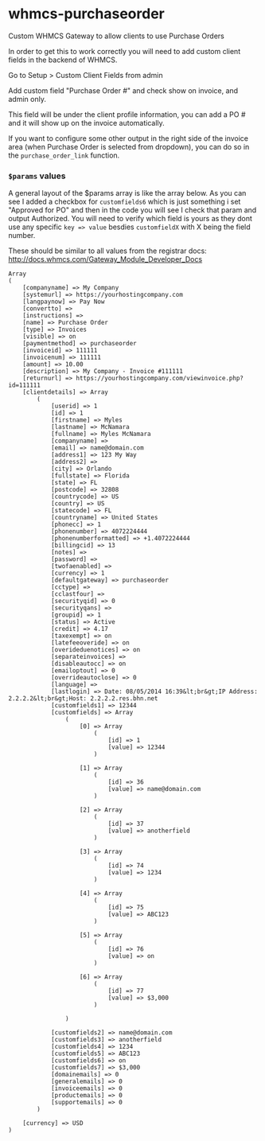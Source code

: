 whmcs-purchaseorder
===================

Custom WHMCS Gateway to allow clients to use Purchase Orders

In order to get this to work correctly you will need to add custom client fields in the backend of WHMCS.

Go to Setup > Custom Client Fields from admin

Add custom field "Purchase Order #" and check show on invoice, and admin only.

This field will be under the client profile information, you can add a PO # and it will show up on the invoice automatically.  

If you want to configure some other output in the right side of the invoice area (when Purchase Order is selected from dropdown), you can do so in the `purchase_order_link` function.

### `$params` values

A general layout of the $params array is like the array below.  As you can see I added a checkbox for `customfields6` which is just something i set "Approved for PO" and then in the code you will see I check that param and output Authorized.  You will need to verify which field is yours as they dont use any specific `key => value` besdies `customfieldX` with X being the field number.

These should be similar to all values from the registrar docs:
http://docs.whmcs.com/Gateway_Module_Developer_Docs


```
Array
(
    [companyname] => My Company
    [systemurl] => https://yourhostingcompany.com
    [langpaynow] => Pay Now
    [convertto] => 
    [instructions] => 
    [name] => Purchase Order
    [type] => Invoices
    [visible] => on
    [paymentmethod] => purchaseorder
    [invoiceid] => 111111
    [invoicenum] => 111111
    [amount] => 10.00
    [description] => My Company - Invoice #111111
    [returnurl] => https://yourhostingcompany.com/viewinvoice.php?id=111111
    [clientdetails] => Array
        (
            [userid] => 1
            [id] => 1
            [firstname] => Myles
            [lastname] => McNamara
            [fullname] => Myles McNamara
            [companyname] => 
            [email] => name@domain.com
            [address1] => 123 My Way
            [address2] => 
            [city] => Orlando
            [fullstate] => Florida
            [state] => FL
            [postcode] => 32808
            [countrycode] => US
            [country] => US
            [statecode] => FL
            [countryname] => United States
            [phonecc] => 1
            [phonenumber] => 4072224444
            [phonenumberformatted] => +1.4072224444
            [billingcid] => 13
            [notes] => 
            [password] => 
            [twofaenabled] => 
            [currency] => 1
            [defaultgateway] => purchaseorder
            [cctype] => 
            [cclastfour] => 
            [securityqid] => 0
            [securityqans] => 
            [groupid] => 1
            [status] => Active
            [credit] => 4.17
            [taxexempt] => on
            [latefeeoveride] => on
            [overideduenotices] => on
            [separateinvoices] => 
            [disableautocc] => on
            [emailoptout] => 0
            [overrideautoclose] => 0
            [language] => 
            [lastlogin] => Date: 08/05/2014 16:39&lt;br&gt;IP Address: 2.2.2.2&lt;br&gt;Host: 2.2.2.2.res.bhn.net
            [customfields1] => 12344
            [customfields] => Array
                (
                    [0] => Array
                        (
                            [id] => 1
                            [value] => 12344
                        )

                    [1] => Array
                        (
                            [id] => 36
                            [value] => name@domain.com
                        )

                    [2] => Array
                        (
                            [id] => 37
                            [value] => anotherfield
                        )

                    [3] => Array
                        (
                            [id] => 74
                            [value] => 1234
                        )

                    [4] => Array
                        (
                            [id] => 75
                            [value] => ABC123
                        )

                    [5] => Array
                        (
                            [id] => 76
                            [value] => on
                        )

                    [6] => Array
                        (
                            [id] => 77
                            [value] => $3,000
                        )

                )

            [customfields2] => name@domain.com
            [customfields3] => anotherfield
            [customfields4] => 1234
            [customfields5] => ABC123
            [customfields6] => on
            [customfields7] => $3,000
            [domainemails] => 0
            [generalemails] => 0
            [invoiceemails] => 0
            [productemails] => 0
            [supportemails] => 0
        )

    [currency] => USD
)


```
